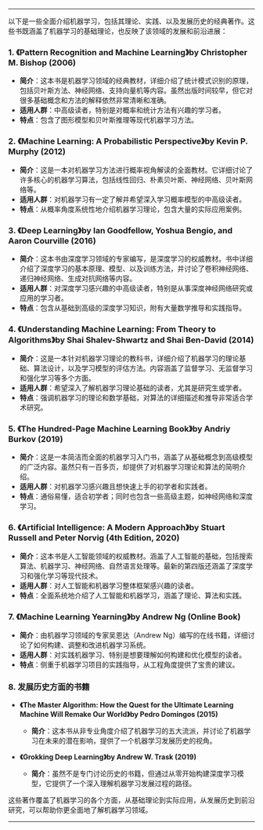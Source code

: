 
---

以下是一些全面介绍机器学习，包括其理论、实践、以及发展历史的经典著作。这些书既涵盖了机器学习的基础理论，也反映了该领域的发展和前沿进展：

### 1. **《Pattern Recognition and Machine Learning》by Christopher M. Bishop (2006)**
   - **简介**：这本书是机器学习领域的经典教材，详细介绍了统计模式识别的原理，包括贝叶斯方法、神经网络、支持向量机等内容。虽然出版时间较早，但它对很多基础概念和方法的解释依然非常清晰和准确。
   - **适用人群**：中高级读者，特别是对概率和统计方法有兴趣的学习者。
   - **特点**：包含了图形模型和贝叶斯推理等现代机器学习方法。

### 2. **《Machine Learning: A Probabilistic Perspective》by Kevin P. Murphy (2012)**
   - **简介**：这是一本对机器学习方法进行概率视角解读的全面教材。它详细讨论了许多核心的机器学习算法，包括线性回归、朴素贝叶斯、神经网络、贝叶斯网络等。
   - **适用人群**：对机器学习有一定了解并希望深入学习概率模型的中高级读者。
   - **特点**：从概率角度系统性地介绍机器学习理论，包含大量的实际应用案例。

### 3. **《Deep Learning》by Ian Goodfellow, Yoshua Bengio, and Aaron Courville (2016)**
   - **简介**：这本书由深度学习领域的专家编写，是深度学习的权威教材。书中详细介绍了深度学习的基本原理、模型、以及训练方法，并讨论了卷积神经网络、递归神经网络、生成对抗网络等内容。
   - **适用人群**：对深度学习感兴趣的中高级读者，特别是从事深度神经网络研究或应用的学习者。
   - **特点**：包含从基础到高级的深度学习知识，附有大量数学推导和实践指导。

### 4. **《Understanding Machine Learning: From Theory to Algorithms》by Shai Shalev-Shwartz and Shai Ben-David (2014)**
   - **简介**：这是一本针对机器学习理论的教科书，详细介绍了机器学习的理论基础、算法设计，以及学习模型的评估方法。内容涵盖了监督学习、无监督学习和强化学习等多个方面。
   - **适用人群**：希望深入了解机器学习理论基础的读者，尤其是研究生或学者。
   - **特点**：强调机器学习的理论和数学基础，对算法的详细描述和推导非常适合学术研究。

### 5. **《The Hundred-Page Machine Learning Book》by Andriy Burkov (2019)**
   - **简介**：这是一本简洁而全面的机器学习入门书，涵盖了从基础概念到高级模型的广泛内容。虽然只有一百多页，却提供了对机器学习理论和算法的简明介绍。
   - **适用人群**：对机器学习感兴趣且想快速上手的初学者和实践者。
   - **特点**：通俗易懂，适合初学者；同时也包含一些高级主题，如神经网络和深度学习。

### 6. **《Artificial Intelligence: A Modern Approach》by Stuart Russell and Peter Norvig (4th Edition, 2020)**
   - **简介**：这本书是人工智能领域的权威教材。涵盖了人工智能的基础，包括搜索算法、机器学习、神经网络、自然语言处理等。最新的第四版还涵盖了深度学习和强化学习等现代技术。
   - **适用人群**：对人工智能和机器学习整体框架感兴趣的读者。
   - **特点**：全面系统地介绍了人工智能和机器学习，涵盖了理论、算法和实践。

### 7. **《Machine Learning Yearning》by Andrew Ng (Online Book)**
   - **简介**：由机器学习领域的专家吴恩达（Andrew Ng）编写的在线书籍，详细讨论了如何构建、调整和改进机器学习系统。
   - **适用人群**：对实践机器学习、特别是想要理解如何构建和优化模型的读者。
   - **特点**：侧重于机器学习项目的实践指导，从工程角度提供了宝贵的建议。

### 8. **发展历史方面的书籍**

- **《The Master Algorithm: How the Quest for the Ultimate Learning Machine Will Remake Our World》by Pedro Domingos (2015)**
  - **简介**：这本书从非专业角度介绍了机器学习的五大流派，并讨论了机器学习在未来的潜在影响，提供了一个机器学习发展历史的视角。

- **《Grokking Deep Learning》by Andrew W. Trask (2019)**
  - **简介**：虽然不是专门讨论历史的书籍，但通过从零开始构建深度学习模型，它提供了一个深入理解机器学习发展过程的路径。 

这些著作覆盖了机器学习的各个方面，从基础理论到实际应用，从发展历史到前沿研究，可以帮助你更全面地了解机器学习领域。

---


